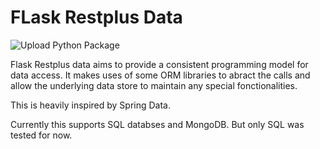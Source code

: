# FLask Restplus Data

![Upload Python Package](https://github.com/nucklehead/flask-restplus-data/workflows/Upload%20Python%20Package/badge.svg)

Flask Restplus data aims to provide a consistent programming model for data access. It makes uses of some ORM libraries to abract the calls and allow the underlying data store to maintain any special fonctionalities.

This is heavily inspired by Spring Data.

Currently this supports SQL databses and MongoDB. But only SQL was tested for now.
